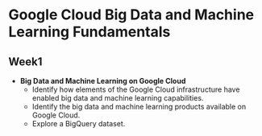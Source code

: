 # Google Cloud Big Data and Machine Learning Fundamentals

## Week1

- **Big Data and Machine Learning on Google Cloud**
  - Identify how elements of the Google Cloud infrastructure have enabled big data and machine learning capabilities.
  - Identify the big data and machine learning products available on Google Cloud.
  - Explore a BigQuery dataset.
